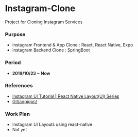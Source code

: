 # Instagram-Clone
Project for Cloning Instagram Services

### Purpose
- Instagram Frontend & App Clone : React, React Native, Expo
- Instagram Backend Clone : SpringBoot

### Period
- **2019/10/23 ~ Now**

### References
- [Instagram UI Tutorial | React Native Layout(UI) Series](https://www.youtube.com/watch?v=cgg1HidN4mQ)
- [Git/anpigon/](https://github.com/anpigon/rn_instagram_clone/tree/60afaf4d6ba014d8915e76fc797c849e86ebefb4)

### Work Plan
- Instagram UI Layouts using react-native
- Not yet

